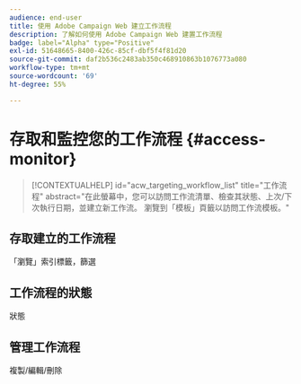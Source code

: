 ```yaml
---
audience: end-user
title: 使用 Adobe Campaign Web 建立工作流程
description: 了解如何使用 Adobe Campaign Web 建置工作流程
badge: label="Alpha" type="Positive"
exl-id: 51648665-8400-426c-85cf-dbf5f4f81d20
source-git-commit: daf2b536c2483ab350c468910863b1076773a080
workflow-type: tm+mt
source-wordcount: '69'
ht-degree: 55%

---
```


# 存取和監控您的工作流程 {#access-monitor}

>[!CONTEXTUALHELP]
>id="acw_targeting_workflow_list"
>title="工作流程"
>abstract="在此螢幕中，您可以訪問工作流清單、檢查其狀態、上次/下次執行日期，並建立新工作流。 瀏覽到「模板」頁籤以訪問工作流模板。"


## 存取建立的工作流程

「瀏覽」索引標籤，篩選

## 工作流程的狀態

狀態

## 管理工作流程

複製/編輯/刪除
